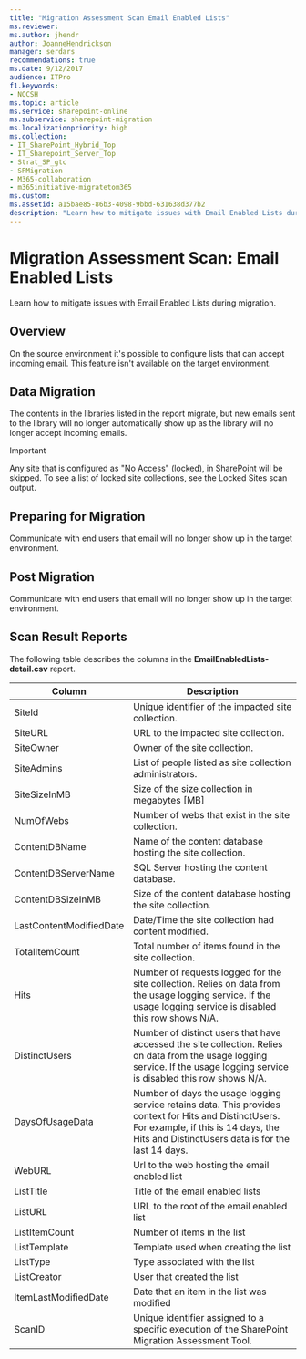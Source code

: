 ```yaml
---
title: "Migration Assessment Scan Email Enabled Lists"
ms.reviewer:
ms.author: jhendr
author: JoanneHendrickson
manager: serdars
recommendations: true
ms.date: 9/12/2017
audience: ITPro
f1.keywords:
- NOCSH
ms.topic: article
ms.service: sharepoint-online
ms.subservice: sharepoint-migration
ms.localizationpriority: high
ms.collection:
- IT_SharePoint_Hybrid_Top
- IT_Sharepoint_Server_Top
- Strat_SP_gtc
- SPMigration
- M365-collaboration
- m365initiative-migratetom365
ms.custom:
ms.assetid: a15bae85-86b3-4098-9bbd-631638d377b2
description: "Learn how to mitigate issues with Email Enabled Lists during migration."
---
```


# Migration Assessment Scan: Email Enabled Lists

Learn how to mitigate issues with Email Enabled Lists during migration.

## Overview

On the source environment it's possible to configure lists that can accept incoming email. This feature isn't available on the target environment.

## Data Migration

The contents in the libraries listed in the report migrate, but new emails sent to the library will no longer automatically show up as the library will no longer accept incoming emails.

> [!IMPORTANT]
> Any site that is configured as "No Access" (locked), in SharePoint will be skipped. To see a list of locked site collections, see the Locked Sites scan output.

## Preparing for Migration

Communicate with end users that email will no longer show up in the target environment.

## Post Migration

Communicate with end users that email will no longer show up in the target environment.

## Scan Result Reports

The following table describes the columns in the **EmailEnabledLists-detail.csv** report.

|Column|Description|
|---|---|
|SiteId|Unique identifier of the impacted site collection.|
|SiteURL|URL to the impacted site collection.|
|SiteOwner|Owner of the site collection.|
|SiteAdmins|List of people listed as site collection administrators.|
|SiteSizeInMB|Size of the size collection in megabytes [MB]|
|NumOfWebs|Number of webs that exist in the site collection.|
|ContentDBName|Name of the content database hosting the site collection.|
|ContentDBServerName|SQL Server hosting the content database.|
|ContentDBSizeInMB|Size of the content database hosting the site collection.|
|LastContentModifiedDate|Date/Time the site collection had content modified.|
|TotalItemCount|Total number of items found in the site collection.|
|Hits|Number of requests logged for the site collection. Relies on data from the usage logging service. If the usage logging service is disabled this row shows N/A.|
|DistinctUsers|Number of distinct users that have accessed the site collection. Relies on data from the usage logging service. If the usage logging service is disabled this row shows N/A.|
|DaysOfUsageData|Number of days the usage logging service retains data. This provides context for Hits and DistinctUsers. For example, if this is 14 days, the Hits and DistinctUsers data is for the last 14 days.|
|WebURL|Url to the web hosting the email enabled list|
|ListTitle|Title of the email enabled lists|
|ListURL|URL to the root of the email enabled list|
|ListItemCount|Number of items in the list|
|ListTemplate|Template used when creating the list|
|ListType|Type associated with the list|
|ListCreator|User that created the list|
|ItemLastModifiedDate|Date that an item in the list was modified|
|ScanID|Unique identifier assigned to a specific execution of the SharePoint Migration Assessment Tool.|
